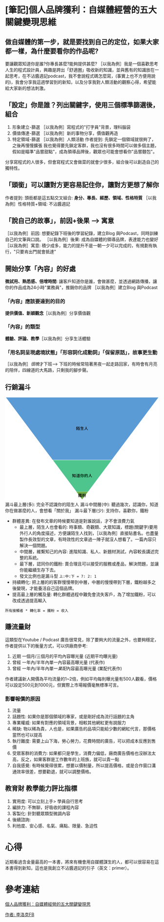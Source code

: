 # [筆記]個人品牌獲利：自媒體經營的五大關鍵變現思維



## 做自媒體的第一步，就是要找到自己的定位，如果大家都一樣，為什麼要看你的作品呢?
要讓觀眾知道你是誰?你專長甚麼?能夠提供甚麼?
 ［以我為例］我是一個喜歡思考人生的程式設計員，興趣是跨出「舒適圈」吸收新的知識，並與舊有的知識放在一起思考，在不沾醬週記podcast，我不會說程式碼怎麼寫，(事實上也不方便用說的)，我會分享我這週學習到的新知，以及分享我對人類活動的觀察心得，希望能給大家新的想法刺激。

<!--more-->

## 「設定」你是誰？列出關鍵字，使用三個標準篩選後，組合
1. 形象建立-篩選 ［以我為例］寫程式的"打字員"背景，理科腦袋
2. 價值傳達-篩選 ［以我為例］新的事物分享，價值觀再造
3. 特定領域-篩選 ［以我為例］人類活動
作者提到: 先鎖定一個領域就很夠了，之後再慢慢擴張
我也覺得要先鎖定客群，我也沒有很多時間可以做多個主題，假如是瞄準"品嘗甜點"，成為領導品牌後，觀眾也可能會想看你"品嘗麵包"。

分享寫程式的人很多，但會寫程式又會做菜的就會少很多，組合後可以創造自己的獨特性。

## 「頭銜」可以讓對方更容易記住你，讓對方更想了解你
作者提到: 頭銜都是這五點交叉組合:
**身分、專長、經歷、領域、性格特質**
［以我為例］性格特質+領域: 不沾醬週記

## 「說自己的故事」，前因+後果 --> 寓意
［以我為例］前因: 想要紀錄下班後的學習紀錄，建立Blog 與Podcast，同時訓練自己的文筆與口說。
［以我為例］後果: 成為自媒體的領導品牌，表達能力也變好
［以我為例］寓意: 積少成多，能力的提升不是一朝一夕可以完成的，有規劃有執行，"只要肯出門就會抵達"

## 開始分享「內容」的好處
**微試用、熟悉感、倍增時間**: 讓客戶知道你是誰，會做甚麼，並透過網路傳播，讓你的作品成為24小時"業務員"，推銷你的品牌
［以我為例］建立Blog 與Podcast

### 「內容」應該要達到的目的
**提供價值、新穎觀念**［以我為例］分享價值觀

### 「內容」的類型
**體驗、評論、教學**［以我為例］分享生活體驗

### 「用名詞呈現處境狀態」「形容詞化成動詞」「保留原話」，故事更生動
［以我為例］*很晚*才下班--> 下班的時候常陪著黑夜一起走路回家，有時會有月亮的陪伴，四線道的大馬路，只剩我的腳步聲。

## 行銷漏斗
![漏斗](ex1.png)
漏斗最上層(多): 完全不認識你的陌生人
漏斗中間層(中): 聽過幾次，認識你，知道你在做甚麼的人，會想看「關於我」
漏斗最下層(少): 支持你，喜歡你，鐵粉

-  群體差異: 在發布文章的時候要知道是對誰說話，才不會浪費力氣
   - 最上層，陌生人也會看的: 時事類、奇觀類、大眾知識，標題(關鍵字)要用外行人的角度描述，方便讓陌生人找到，［以我為例］直接貼書名。也盡量製作長效型的文章，有時效性的文章過一陣子就沒人想看了。一篇內容只解決一個問題。
   - 中間層，維繫知己的內容: 進階知識、私人、新題材測試，內容較長講述完整的系統。
   - 最下層，認同你的鐵粉: 賣合理且可以接受的服務或產品，解決問題，並讓你能繼續生存下去。
   - 發文比例也是漏斗型 ``` 上:中:下 = 7: 2: 1 ``` 
-  持續轉化: 把上層的的客群慢慢帶到中層，中層的慢慢帶到下層，鐵粉越多之後變現，才能養活自己這個品牌。
-  提高最上層的觸及量: 轉化群體過程中難免會流失客戶，為了增加鐵粉，可以改成透過提高輸入 

``` 所有接觸者 * 轉化率 = 鐵粉 = 收入 ```


## 賺流量財
這類型在Youtube / Podcast 廣告很常見，除了要夠大的流量之外，也要夠穩定，作者提供以下的衡量方式，可以供廠商參考:
1. 近期 一個月/三個月的平均內容曝光量 (近期平均曝光量)
2. 曾經 一年內/半年內單一內容最高曝光量 (代表作)
3. 曾經 一年內/半年內單一*業配*內容最高曝光量 (業配代表作)

作者建議新人開價為平均流量的1~2倍，例如平均每則曝光量有500人觀看，價格可以設定500元到1000元，但實際上市場報價毫無標準可言。

### 影響報價的原因
1. 流量
2. 話題性: 如果你是那個領域的專家，或是剛好成為流行話題的主角
3. 專業權威: 如果有對應的領域背景，相較其他網紅更有說服力
4. 稀缺: 物以稀為貴，人也是，如果廣告的品項只能給少數的網紅代言，那價格當然也可以提高
5. 執行難度: 需要上山下海，勞心勞力，花費時間的廣告，可以把成本反應到售價
6. 受眾客群的消費力: 如果都只是學生，消費力偏低，廠商廣告價格也沒辦法太高，反之，如果客群是工作數年的上班族，就可以貴一點
7. 自我感覺: 有時候覺得很累，想要以價制量，所以提高價格，或是合作窗口溝通效率很差，想要勸退，就可以調整價格。


## 教育財 教學能力評比指標
1. 實用度: 可以立刻上手> 學員自行思考
2. 編排力: 不無聊，好吸收的課程內容
3. 客製化: 針對聽眾類型微調內容
4. 後續諮詢: 
5. 利他度、安心感、名氣、痛點、限量、急迫性

# 心得
近期看過含金量最高的一本書，將來有機會用自媒體謀生的人，都可以很容易在這本書得到新知，這也是我創立不沾醬週記的引子（英文：primer）。

# 參考連結
[個人品牌獲利：自媒體經營的五大關鍵變現思](https://www.books.com.tw/products/0010876387)

[作者: 李洛克FB](https://www.facebook.com/Rock.Lee.Novels)
